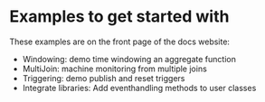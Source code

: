 # Examples to get started with

These examples are on the front page of the docs website:

- Windowing: demo time windowing an aggregate function
- MultiJoin: machine monitoring from multiple joins
- Triggering: demo publish and reset triggers
- Integrate libraries: Add eventhandling methods to user classes
